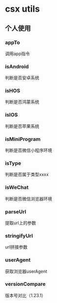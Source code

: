 # csx utils
## 个人使用

### appTo
调用app指令

### isAndroid
判断是否安卓系统

### isHOS
判断是否鸿蒙系统

### isIOS
判断是否苹果系统

### isMiniProgram
判断是否微信小程序环境

### isType
判断是否属于类型xxxx

### isWeChat
判断是否微信浏览器环境

### parseUrl
提取url上的参数

### stringifyUrl
url拼接参数

### userAgent
获取浏览器userAgent

### versionCompare
版本号对比（1.23.1）
